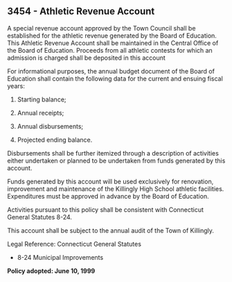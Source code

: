 ## 3454 - Athletic Revenue Account

A special revenue account approved by the Town Council shall be established for the athletic revenue generated by the Board of Education.  This Athletic Revenue Account shall be maintained in the Central Office of the Board of Education. Proceeds from all athletic contests for which an admission is charged shall be deposited in this account

For informational purposes, the annual budget document of the Board of Education shall contain the following data for the current and ensuing fiscal years:

1.  Starting balance;

2.  Annual receipts;

3.  Annual disbursements;

4.  Projected ending balance.

Disbursements shall be further itemized through a description of activities either undertaken or planned to be undertaken from funds generated by this account.

Funds generated by this account will be used exclusively for renovation, improvement and maintenance of the Killingly High School athletic facilities. Expenditures must be approved in advance by the Board of Education.

Activities pursuant to this policy shall be consistent with Connecticut General Statutes 8-24.

This account shall be subject to the annual audit of the Town of Killingly.

Legal Reference:  Connecticut General Statutes

* 8-24 Municipal Improvements

**Policy adopted:  June 10, 1999**
